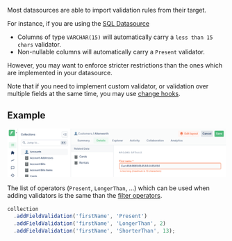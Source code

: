 Most datasources are able to import validation rules from their target.

For instance, if you are using the [SQL Datasource](../../datasources/provided/databases/sql.md)

- Columns of type `VARCHAR(15)` will automatically carry a `less than 15 chars` validator.
- Non-nullable columns will automatically carry a `Present` validator.

However, you may want to enforce stricter restrictions than the ones which are implemented in your datasource.

Note that if you need to implement custom validator, or validation over multiple fields at the same time, you may use [change hooks](../hooks/README.md).

## Example

![A field failing validation](../../assets/field-validation-error.png)

The list of operators (`Present`, `LongerThan`, ...) which can be used when adding validators is the same than the [filter operators](../../under-the-hood/queries/filters.md#operators).

```javascript
collection
  .addFieldValidation('firstName', 'Present')
  .addFieldValidation('firstName', 'LongerThan', 2)
  .addFieldValidation('firstName', 'ShorterThan', 13);
```
